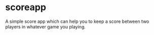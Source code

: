 # scoreapp
A simple score app which can help you to keep a score between two players in whatever game you playing. 
